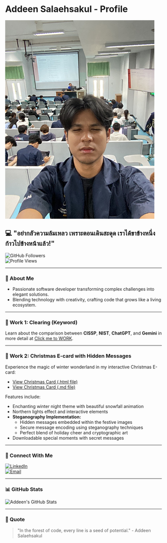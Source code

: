 # Addeen Salaehsakul - Profile

![Addeen's Photo](image/person1.jpeg)

## 💻 "อย่ากลัวความล้มเหลว เพราะตอนเดินสะดุด เราได้ขาข้างหนึ่งก้าวไปข้างหน้าแล้ว!"
![GitHub Followers](https://img.shields.io/github/followers/addeen?style=social)  
![Profile Views](https://komarev.com/ghpvc/?username=addeen&color=green)

---

### 🌿 About Me
- Passionate software developer transforming complex challenges into elegant solutions.
- Blending technology with creativity, crafting code that grows like a living ecosystem.

---

### 🔑 Work 1: Clearing (Keyword)
Learn about the comparison between **CISSP**, **NIST**, **ChatGPT**, and **Gemini** in more detail at [Click me to WORK](Clearing.md).

---

### 🎄 Work 2: Christmas E-card with Hidden Messages
Experience the magic of winter wonderland in my interactive Christmas E-card:
- [View Christmas Card (.html file)](Ecard2.html)
- [View Christmas Card (.md file)](Ecard_cristmas.md)

Features include:
- Enchanting winter night theme with beautiful snowfall animation
- Northern lights effect and interactive elements
- **Steganography Implementation:**
  - Hidden messages embedded within the festive images
  - Secure message encoding using steganography techniques
  - Perfect blend of holiday cheer and cryptographic art
- Downloadable special moments with secret messages

---

### 🌱 Connect With Me
[![LinkedIn](https://img.shields.io/badge/LinkedIn-Connect-blue?style=for-the-badge&logo=linkedin)](https://linkedin.com/in/addeen)  
[![Email](https://img.shields.io/badge/Email-Contact-red?style=for-the-badge&logo=gmail)](mailto:addeen.s@ku.th)

---

### 📊 GitHub Stats
![Addeen's GitHub Stats](https://github-readme-stats.vercel.app/api?username=itzdeenzxx&show_icons=true&theme=radical)

---

### 🌟 Quote
> "In the forest of code, every line is a seed of potential." - Addeen Salaehsakul
